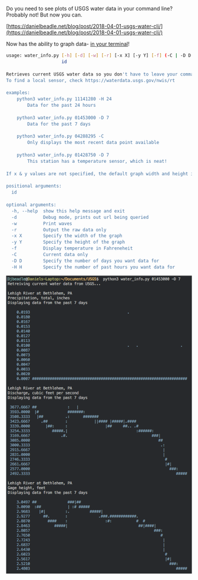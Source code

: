 Do you need to see plots of USGS water data in your command line? Probably not! But now you can.

[https://danielbeadle.net/blog/post/2018-04-01-usgs-water-cli/](https://danielbeadle.net/blog/post/2018-04-01-usgs-water-cli/)


Now has the ability to graph data- [in your terminal](https://github.com/imh/hipsterplot)!

~~~bash
usage: water_info.py [-h] [-d] [-w] [-r] [-x X] [-y Y] [-f] (-C | -D D | -H H)
                     id

Retrieves current USGS water data so you don't have to leave your command line!
To find a local sensor, check https://waterdata.usgs.gov/nwis/rt

examples:
    python3 water_info.py 11141280 -H 24
        Data for the past 24 hours

    python3 water_info.py 01453000 -D 7
        Data for the past 7 days

    python3 water_info.py 04288295 -C
        Only displays the most recent data point available

    python3 water_info.py 01428750 -D 7
        This station has a temperature sensor, which is neat!

If x & y values are not specified, the default graph width and height is 70 and 15

positional arguments:
  id

optional arguments:
  -h, --help  show this help message and exit
  -d          Debug mode, prints out url being queried
  -w          Print waves
  -r          Output the raw data only
  -x X        Specify the width of the graph
  -y Y        Specify the height of the graph
  -f          Display temperature in Fahreneheit
  -C          Current data only
  -D D        Specify the number of days you want data for
  -H H        Specify the number of past hours you want data for
  ~~~

![image](images/example.png)